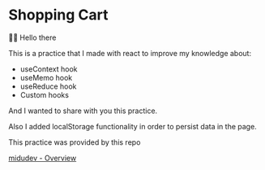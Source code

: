# Shopping Cart

👋🏽 Hello there 

This is a practice that I made with react to improve my knowledge about:

- useContext hook
- useMemo hook
- useReduce hook
- Custom hooks

And I wanted to share with you this practice.

Also I added localStorage functionality in order to persist data in the page.

This practice was provided by this repo

[midudev - Overview](https://github.com/midudev)
